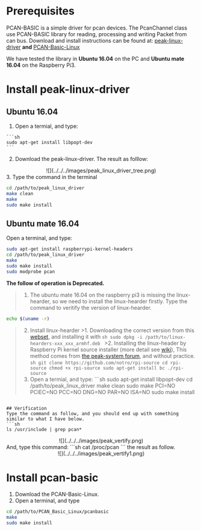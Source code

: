 # Prerequisites
  PCAN-BASIC is a simple driver for pcan devices. The PcanChannel class use PCAN-BASIC library for reading, processing and writing Packet from can bus. Download and install instructions can be found at:
  [peak-linux-driver](http://www.peak-system.com/fileadmin/media/linux/files/peak-linux-driver-8.4.0.tar.gz)
  **and**
  [PCAN-Basic-Linux](http://www.peak-system.com/produktcd/Develop/PC%20interfaces/Linux/PCAN-Basic_API_for_Linux/PCAN_Basic_Linux-4.1.1.tar.gz)

  We have tested the library in **Ubuntu 16.04** on the PC and **Ubuntu mate 16.04** on the Raspberry Pi3.

# Install peak-linux-driver

## Ubuntu 16.04
  1. Open a termial, and type:
  
    ```sh
    sudo apt-get install libpopt-dev
    ```
  2. Download the peak-linux-driver. The result as folllow:
  <center>
  ![](../../../images/peak_linux_driver_tree.png)
  </center>
  3. Type the command in the terminal

  ```sh
  cd /path/to/peak_linux_driver
  make clean
  make
  sudo make install
  ```

## Ubuntu mate 16.04
  Open a terminal, and type:

  ```sh
  sudo apt-get install raspberrypi-kernel-headers 
  cd /path/to/peak_linux_driver
  make
  sudo make install
  sudo modprobe pcan
  ```

  **The follow of operation is Deprecated.**
  >1. The ubuntu mate 16.04 on the raspberry pi3 is missing the linux-hearder, so we need to install the linux-hearder firstly. Type the command to veritify the version of linux-hearder.
  ```sh
  echo $(uname -r)
  ```
  >2. Install linux-hearder
    >1. Downloading the correct version from this [webset](https://www.niksula.hut.fi/~mhiienka/Rpi/linux-headers-rpi/), and installing it with
    ```sh
    sudo dpkg -i /path/to/linux-hearders-xxx_xxx_armhf.deb
    ```
    >2. Installing the linux-header by Raspberry Pi kernel source installer (more detail see [wiki](https://github.com/notro/rpi-source/wiki)), This method comes from [the peak-system forum](http://www.peak-system.com/forum/viewtopic.php?f=59&t=283&start=90#p5327), and without practice.
    ```sh
    git clone https://github.com/notro/rpi-source
    cd rpi-source
    chmod +x rpi-source
    sudo apt-get install bc
    ./rpi-source
    ```
  >3. Open a termial, and type:
    ```sh
    sudo apt-get install libpopt-dev
    cd /path/to/peak_linux_driver
    make clean
    sudo make PCI=NO PCIEC=NO PCC=NO DNG=NO PAR=NO ISA=NO
    sudo make install
  ```

## Verification
  Type the command as follow, and you should end up with something similar to what I have below.
  ```sh
  ls /usr/include | grep pcan*
  ```
  <center>
  ![](../../../images/peak_vertify.png)
  </center>
  And, type this command:
  ```sh
  cat /proc/pcan
  ```
  the result as follow.
  <center>
  ![](../../../images/peak_vertify1.png)
  </center> 

# Install pcan-basic
  1. Download the PCAN-Basic-Linux.
  2. Open a terminal, and type
  ```sh
  cd /path/to/PCAN_Basic_Linux/pcanbasic
  make
  sudo make install
  ```